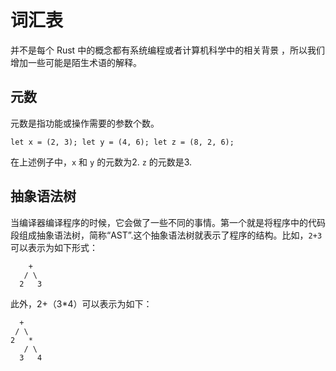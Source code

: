 # 词汇表 #
并不是每个 Rust 中的概念都有系统编程或者计算机科学中的相关背景
，所以我们增加一些可能是陌生术语的解释。

## 元数 ##

元数是指功能或操作需要的参数个数。

`let x = (2, 3);
let y = (4, 6);
let z = (8, 2, 6);`


在上述例子中，`x` 和 `y` 的元数为2. `z` 的元数是3.


## 抽象语法树 ##

当编译器编译程序的时候，它会做了一些不同的事情。第一个就是将程序中的代码段组成抽象语法树，简称“AST”.这个抽象语法树就表示了程序的结构。比如，`2+3` 可以表示为如下形式：   

        +
       / \
      2   3


此外，2+（3*4）可以表示为如下：

      +
     / \
    2   *
       / \
      3   4